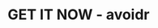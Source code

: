---
layout: songs.html
title: GET IT NOW - avoidr

audio: get_it_now.mp3
photo: get_it_now_visual.png

bodyClass: "home"
---